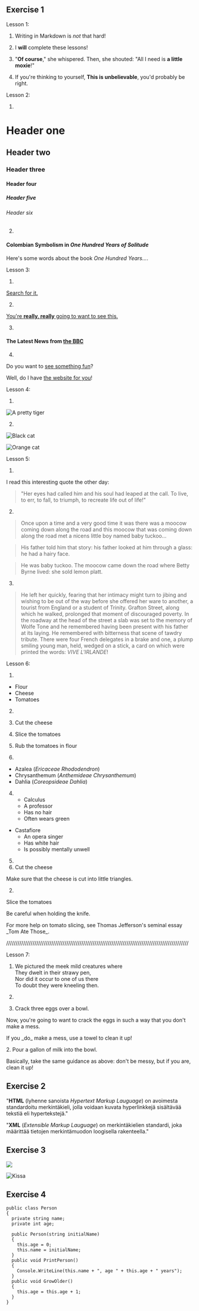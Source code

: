 ## Exercise 1

Lesson 1:

1. Writing in Markdown is _not_ that hard!

2. I **will** complete these lessons!

3. "**Of course**," she whispered. Then, she shouted:      "All I need is **a little moxie**!"

4. If you're thinking to yourself, **This is unbelievable**, you'd probably be right.

Lesson 2:

1. 
# Header one
## Header two
### Header three
#### Header four
##### Header five
###### Header six

2. 
#### Colombian Symbolism in _One Hundred Years of Solitude_

Here's some words about the book _One Hundred Years..._.


Lesson 3:

1. 
[Search for it.](www.google.com)

2. 
[You're **really, really** going to want to see this.]( www.dailykitten.com)

3. 
#### The Latest News from [the BBC](www.bbc.com/news)

4. 
Do you want to [see something fun][a fun place]?

Well, do I have [the website for you][another fun place]!

[a fun place]: www.zombo.com
[another fun place]:  www.stumbleupon.com

Lesson 4:

1. 
![A pretty tiger](https://upload.wikimedia.org/wikipedia/commons/5/56/Tiger.50.jpg)

2. 
![Black cat][Black]

![Orange cat][Orange]

[Black]: https://upload.wikimedia.org/wikipedia/commons/a/a3/81_INF_DIV_SSI.jpg

[Orange]: http://icons.iconarchive.com/icons/google/noto-emoji-animals-nature/256/22221-cat-icon.png


Lesson 5:

1. 
I read this interesting quote the other day:

>"Her eyes had called him and his soul had leaped at the call. To live, to err, to fall, to triumph, to recreate life out of life!"

2. 
>Once upon a time and a very good time it was there was a moocow coming down along the road and this moocow that was coming down along the road met a nicens little boy named baby tuckoo...

>His father told him that story: his father looked at him through a glass: he had a hairy face.

>He was baby tuckoo. The moocow came down the road where Betty Byrne lived: she sold lemon platt.

3. 
>He left her quickly, fearing that her intimacy might turn to jibing and wishing to be out of the way before she offered her ware to another, a tourist from England or a student of Trinity. Grafton Street, along which he walked, prolonged that moment of discouraged poverty. In the roadway at the head of the street a slab was set to the memory of Wolfe Tone and he remembered having been present with his father at its laying. He remembered with bitterness that scene of tawdry tribute. There were four French delegates in a brake and one, a plump smiling young man, held, wedged on a stick, a card on which were printed the words: *VIVE L'IRLANDE*!


Lesson 6:

1. 
* Flour
* Cheese
* Tomatoes

2. 
1. Cut the cheese
2. Slice the tomatoes
3. Rub the tomatoes in flour

3. 
* Azalea (*Ericaceae Rhododendron*)
* Chrysanthemum (*Anthemideae Chrysanthemum*)
* Dahlia (*Coreopsideae Dahlia*)

4. * Calculus
    * A professor
    * Has no hair
    * Often wears green
* Castafiore
    * An opera singer
    * Has white hair
    * Is possibly mentally unwell

5. 
1. Cut the cheese
<p>Make sure that the cheese is cut into little triangles.
</p>

2. 
Slice the tomatoes
<p>Be careful when holding the knife.</p>
<p>For more help on tomato slicing, see Thomas Jefferson's
seminal essay _Tom Ate Those_.</p>

/////////////////////////////////////////////////////////////////////////////////////////////////

Lesson 7:

1. We pictured the meek mild creatures where  
They dwelt in their strawy pen,  
Nor did it occur to one of us there  
To doubt they were kneeling then.

2. 
1. Crack three eggs over a bowl.</p>
<p>Now, you're going to want to crack the eggs in such a way that you don't make a mess.</p>
<p>If you _do_ make a mess, use a towel to clean it up!</p>
2. Pour a gallon of milk into the bowl.</p>
<p>Basically, take the same guidance as above: don't be messy, but if you are, clean it up!</p>

## Exercise 2

"**HTML** (lyhenne sanoista _Hypertext Markup Lauguage_) on avoimesta standardoitu merkintäkieli, jolla
voidaan kuvata hyperlinkkejä sisältävää tekstiä eli hypertekstejä."

"**XML** (_Extensible Markup Lauguage_) on merkintäkielien standardi, joka määrittää tietojen merkintämuodon loogisella rakenteella."

## Exercise 3

[![](https://markdown-videos.deta.dev/youtube/Zoedy_5fLmE)](https://youtu.be/Zoedy_5fLmE)

![Kissa](https://assets3.thrillist.com/v1/image/2511343/792x792/flatten;scale;webp=auto;jpeg_quality=60.jpg)

## Exercise 4

```
public class Person
{
  private string name;
  private int age;

  public Person(string initialName)
  {
    this.age = 0;
    this.name = initialName;
  }
  public void PrintPerson()
  {
    Console.WriteLine(this.name + ", age " + this.age + " years");
  }
  public void GrowOlder()
  {
    this.age = this.age + 1;
  }
}
```



